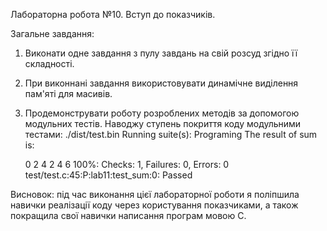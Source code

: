 
Лабораторна робота №10. Вступ до показчиків.

Загальне завдання: 
1) Виконати одне завдання з пулу завдань на свій розсуд згідно її складності.
2) При виконнані завдання використовувати динамічне виділення пам'яті для масивів.
3) Продемонструвати роботу розроблених методів за допомогою модульних тестів.
    Наводжу ступень покриття коду модульними тестами:
./dist/test.bin
Running suite(s): Programing
The result of sum is:

   0   2   4
   2   4   6
100%: Checks: 1, Failures: 0, Errors: 0
test/test.c:45:P:lab11:test_sum:0: Passed

Висновок: під час виконання цієї лабораторної роботи я поліпшила навички реалізації коду через користування показчиками, а також покращила свої навички написання програм мовою С.
